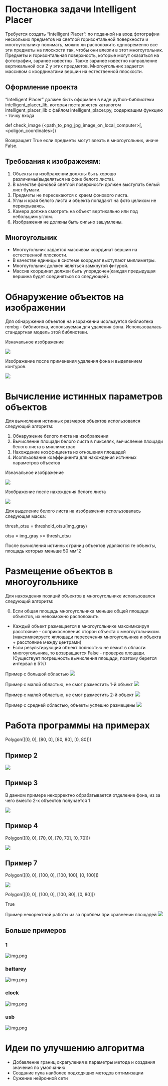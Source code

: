 # Постановка задачи Intelligent Placer
Требуется создать “Intelligent Placer”: по поданной на вход фотографии нескольких предметов на светлой горизонтальной поверхности и многоугольнику понимать, можно ли расположить одновременно все эти предметы на плоскости так, чтобы они влезли в этот многоугольник. Предметы и горизонтальная поверхность, которые могут оказаться на фотографии, заранее известны. Также заранее известно направление вертикальной оси Z у этих предметов. Многоугольник задается массивом с координатами вершин на естественной плоскости.

## Оформление проекта
 “Intelligent Placer” должен быть оформлен в виде python-библиотеки intelligent_placer_lib, которая поставляется каталогом intelligent_placer_lib с файлом intelligent_placer.py, содержащим функцию - точку входа 
 
def check_image (<path_to_png_jpg_image_on_local_computer>[, <poligon_coordinates>])

Возвращает True если предметы могут влезть в многоугольник, иначе False.

## Требования к изображеиям:

1) Объекты на изображении должны быть хорошо различимы(выделяться на фоне белого листа).
2) В качестве фоновой светлой поверхности должен выступать белый лист бумаги.
3) Предметы не пересекаются с краем фонового листа.
4) Углы и края белого листа и объекта попадают на фото целиком не перекрываясь.
5) Камера должна смотреть на объект вертикально или под небольшим углом.
6) Изображения не должны быть сильно зашумлены.

## Многоугольник
* Многоугольник задается массивом координат вершин на естественной плоскости.
* В качестве единицы в системе коорднат выступают миллиметры. 
* Многоугольник должен являться замкнутой фигурой.
* Массив координат должен быть упорядочен(каждая предыдущая вершина будет соединяться со следующей).

# Обнаружение объектов на изображении
Для обнаружения объектов на изоражении исользуется библиотека rembg - библиотека, используемая для удаления фона. Использовалась стандартная модель этой библиотеки.

Изначальное изображение

![](1.jpg)

Изображение после применения удаления фона и выделением контуров.

![](objects.png)

# Вычисление истинных параметров объектов
Для вычисления истинных размеров объектов использовался следующий алгоритм:

1) Обнаружение белого листа на изображении
2) Вычисление площади белого листа в пикселях, вычисление площади белого листа в миллиметрах
3) Нахождение коэффициента из отношения площадей
4) Исопльзование коэффициента для нахождения истинных параметров объектов

Изначальное изображение

![](1.jpg)

Изображение после нахождения белого листа

![](white.jpg)

Для выделение белого листа на изображении использовалась следующая маска: 

thresh_otsu = threshold_otsu(img_gray)


otsu = img_gray >= thresh_otsu

После вычисления истинных границ объектов удаляются те объекты, площадь которых меньше 50 мм^2

# Размещение объектов в многоугольнике
Для нахождения позиций объектов в многоугольнике использовался следующий алгоритм:

0) Если общая площадь многоугольника меньше общей площади объектов, их невозможно расположить

* Каждый объект размещается в многоугольнике максимизируя расстояние - соприкосновения сторон объекта с многоугольником. (максимизируетс яплощади пересечения многоугольника и объекта + расстояние между центрами)
* Если результирующий объект полностью не лежит в области многоугольника, то возвращается False - проверка площади.(Существует погрешность вычисления площади, поэтому берется интервал в 5%)

Пример с большой областью
![](res_1.jpg)

Пример с малой областью, не смог разместить 1-й объект
![](res_2.jpg)

Пример с малой областью, не смог разместить 2-й объект
![](res_3.jpg)

Пример с средней областью, объекты успешно размещены
![](res_4.jpg)

# Работа программы на примерах
Polygon([[0, 0], [80, 0], [80, 80], [0, 80]])

## Пример 2
![](example_1.jpg)

## Пример 3
В данном примере некорректно обрабатывается отделение фона, из за чего вместо 2-х объектов получается 1

![](example_2.jpg)

## Пример 4
Polygon([[0, 0], [70, 0], [70, 70], [0, 70]])

![](example_3.jpg)

## Пример 7
Polygon([[0, 0], [100, 0], [100, 100], [0, 100]])

![](example_6.jpg)


Polygon([[0, 0], [100, 0], [100, 80], [0, 80]])

True

Пример некоректной работы из за проблем при сравнении площадей
![](example_6_2.jpg)


## Больше примеров

### 1
![img.png](more_1.png)

### battarey
![img.png](more_battarey.png)

### clock
![img.png](clock.png)

### usb
![img.png](img.png)

# Идеи по улучшению алгоритма

* Добавление границ окрагуления в параметры метода и создания значения по умолчанию
* Создание пула наиболее подходящих методов оптимизации
* Сужение нейронной сети